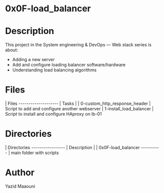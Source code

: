 # 0x0F-load_balancer

# Description
This project in the System engineering & DevOps ― Web stack series is about:
* Adding a new server
* Add and configure loading balancer software/hardware
* Understanding load balancing algorithms

# Files

| Files -------------------- | Tasks
|
| 0-custom_http_response_header | Script to add and configure another webserver
| 1-install_load_balancer       | Script to install and configure HAproxy on lb-01

# Directories

| Directories ----------------- | Description
|
| 0x0F-load_balancer ---------- | main folder with scripts

# Author

Yazid Maaouni
